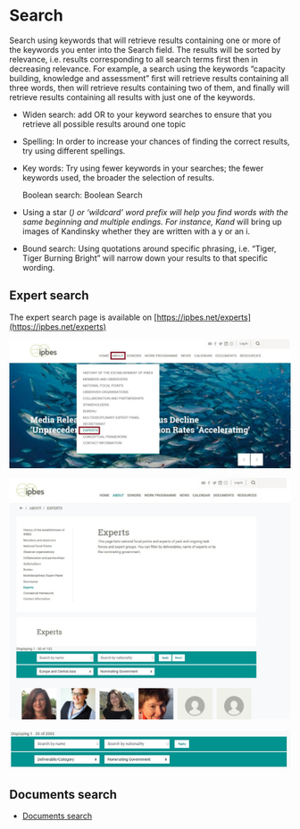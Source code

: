 # Search

Search using keywords that will retrieve results containing one or more of the keywords you enter into the Search field. The results will be sorted by relevance, i.e. results corresponding to all search terms first then in decreasing relevance. For example, a search using the keywords “capacity building, knowledge and assessment” first will retrieve results containing all three words, then will retrieve results containing two of them, and finally will retrieve results containing all results with just one of the keywords.

* Widen search: add OR to your keyword searches to ensure that you retrieve all possible results around one topic
* Spelling: In order to increase your chances of finding the correct results, try using different spellings. 
* Key words: Try using fewer keywords in your searches; the fewer keywords used, the broader the selection of results.

  Boolean search: Boolean Search

* Using a star \(_\) or ‘wildcard’ word prefix will help you find words with the same beginning and multiple endings. For instance, Kand_ will bring up images of Kandinsky whether they are written with a y or an i.
* Bound search: Using quotations around specific phrasing, i.e. “Tiger, Tiger Burning Bright” will narrow down your results to that specific wording.

## Expert search

The expert search page is available on [https://ipbes.net/experts](https://ipbes.net/experts)

![Click on &quot;About&quot; and then select &quot;Experts&quot;](../.gitbook/assets/experts_1.jpg)

![Experts search page](../.gitbook/assets/experts_2.jpg)

![Search for experts by name, nationality, deliverable or nominating government](../.gitbook/assets/experts_3.jpg)

## Documents search

* [Documents search](https://ipbes.net/document-library-categories)

